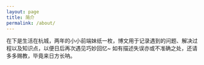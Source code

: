 ```yaml
---
layout: page
title: 简介
permalink: /about/
---
```


在下是生活在杭城，两年的小小前端妹纸一枚，博文用于记录遇到的问题、解决过程以及知识点，以便日后再次遇见巧妙回忆~
如有描述失误亦或不准确之处，还请多多赐教，毕竟来日方长呐。
